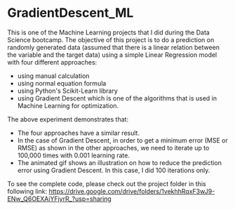 # GradientDescent_ML
This is one of the Machine Learning projects that I did during the Data Science bootcamp. 
The objective of this project is to do a prediction on randomly generated data (assumed that there is a linear relation between the variable and the target data) using a simple Linear Regression model with four different approaches:
- using manual calculation 
- using normal equation formula
- using Python's Scikit-Learn library
- using Gradient Descent which is one of the algorithms that is used in Machine Learning for optimization. 

The above experiment demonstrates that:
- The four approaches have a similar result. 
- In the case of Gradient Descent, in order to get a minimum error (MSE or RMSE) as shown in the other approaches, we need to iterate up to 100,000 times with 0.001 learning rate.
- The animated gif shows an illustration on how to reduce the prediction error using Gradient Descent. In this case, I did 100 iterations only.

To see the complete code, please check out the project folder in this following link: https://drive.google.com/drive/folders/1vekhhRqxF3wJ9-ENw_Q6OEXAiYFjyrR_?usp=sharing 
